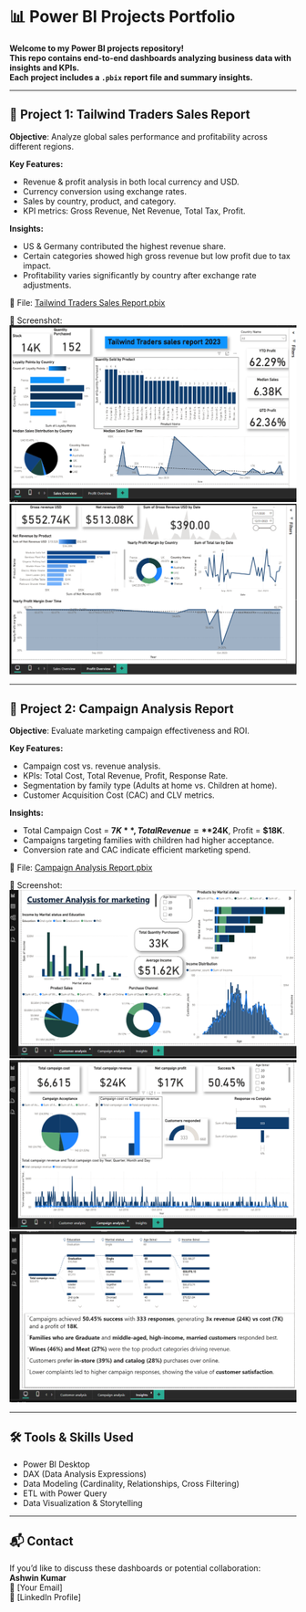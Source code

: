 # 📊 Power BI Projects Portfolio

**Welcome to my Power BI projects repository!  
This repo contains end-to-end dashboards analyzing business data with insights and KPIs.  
Each project includes a `.pbix` report file and summary insights.**

---

## 🚀 Project 1: Tailwind Traders Sales Report
**Objective**: Analyze global sales performance and profitability across different regions.  

**Key Features:**
- Revenue & profit analysis in both local currency and USD.  
- Currency conversion using exchange rates.  
- Sales by country, product, and category.  
- KPI metrics: Gross Revenue, Net Revenue, Total Tax, Profit.  

**Insights:**
- US & Germany contributed the highest revenue share.  
- Certain categories showed high gross revenue but low profit due to tax impact.  
- Profitability varies significantly by country after exchange rate adjustments.  

📂 File: [Tailwind Traders Sales Report.pbix](Tailwind%20Traders%20Sales%20report.pbix)

📸 Screenshot:  
![Report Page 1](Screenshot%202025-08-27%20213649.png)  
![Report Page 2](Screenshot%202025-08-27%20213731.png)

---

## 🚀 Project 2: Campaign Analysis Report
**Objective**: Evaluate marketing campaign effectiveness and ROI.  

**Key Features:**
- Campaign cost vs. revenue analysis.  
- KPIs: Total Cost, Total Revenue, Profit, Response Rate.  
- Segmentation by family type (Adults at home vs. Children at home).  
- Customer Acquisition Cost (CAC) and CLV metrics.  

**Insights:**
- Total Campaign Cost = **$7K**, Total Revenue = **$24K**, Profit = **$18K**.  
- Campaigns targeting families with children had higher acceptance.  
- Conversion rate and CAC indicate efficient marketing spend.  

📂 File: [Campaign Analysis Report.pbix](Campaign%20analysis%20report.pbix)  

📸 Screenshot:  
![Campaign Report Page 1](Screenshot%202025-08-27%20215115.png)  
![Campaign Report Page 2](Screenshot%202025-08-27%20215129.png)  
![Campaign Report Page 3](Screenshot%202025-08-27%20215141.png)

---

## 🛠️ Tools & Skills Used
- Power BI Desktop  
- DAX (Data Analysis Expressions)  
- Data Modeling (Cardinality, Relationships, Cross Filtering)  
- ETL with Power Query  
- Data Visualization & Storytelling  

---

## 📬 Contact
If you’d like to discuss these dashboards or potential collaboration:  
**Ashwin Kumar**  
📧 [Your Email]  
🔗 [LinkedIn Profile]  
